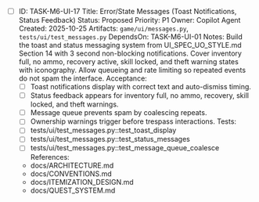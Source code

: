 - [ ] ID: TASK-M6-UI-17
  Title: Error/State Messages (Toast Notifications, Status Feedback)
  Status: Proposed
  Priority: P1
  Owner: Copilot Agent
  Created: 2025-10-25
  Artifacts: `game/ui/messages.py`, `tests/ui/test_messages.py`
  DependsOn: TASK-M6-UI-01
  Notes:
  Build the toast and status messaging system from UI_SPEC_UO_STYLE.md Section 14 with 3 second non-blocking notifications.
  Cover inventory full, no ammo, recovery active, skill locked, and theft warning states with iconography.
  Allow queueing and rate limiting so repeated events do not spam the interface.
  Acceptance:
  - [ ] Toast notifications display with correct text and auto-dismiss timing.
  - [ ] Status feedback appears for inventory full, no ammo, recovery, skill locked, and theft warnings.
  - [ ] Message queue prevents spam by coalescing repeats.
  - [ ] Ownership warnings trigger before trespass interactions.
  Tests:
  - [ ] tests/ui/test_messages.py::test_toast_display
  - [ ] tests/ui/test_messages.py::test_status_messages
  - [ ] tests/ui/test_messages.py::test_message_queue_coalesce
  References:
  - docs/ARCHITECTURE.md
  - docs/CONVENTIONS.md
  - docs/ITEMIZATION_DESIGN.md
  - docs/QUEST_SYSTEM.md
